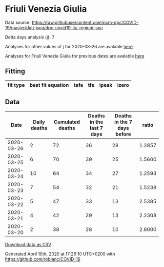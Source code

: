 # Friuli Venezia Giulia

Data source: https://raw.githubusercontent.com/pcm-dpc/COVID-19/master/dati-json/dpc-covid19-ita-regioni.json

Delta days analysis (j): 7

Analyses for other values of j for 2020-03-26 are avalable [here](../README.md)

Analyses for Friuli Venezia Giulia for previous dates are avalable [here](../../README.md)

## Fitting 
|fit type|best fit equation|tafe|tfe|ipeak|izero|
|-------|-----|--------|------|---|---|

## Data
|Date|Daily deaths|Cumulated deaths|Deaths in the last 7 days|Deaths in the 7 days before|ratio|
|----|----------|-----------|-------|--------------------|-----|
|2020-03-26|2|72|36|28|1.2857|
|2020-03-25|6|70|39|25|1.5600|
|2020-03-24|10|64|34|27|1.2593|
|2020-03-23|7|54|32|21|1.5238|
|2020-03-22|5|47|33|13|2.5385|
|2020-03-21|4|42|29|13|2.2308|
|2020-03-20|2|38|28|10|2.8000|

[Download data as CSV](COVID-19_friuli_venezia_giulia_j7_2020-03-26.csv)

Generated April 10th, 2020 at 17:26:10 UTC+0200 with https://github.com/robianc/COVID-19
